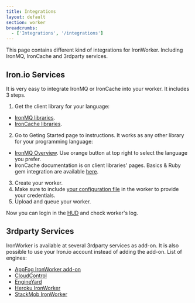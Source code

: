 ```yaml
---
title: Integrations
layout: default
section: worker
breadcrumbs:
  - ['Integrations', '/integrations']
---
```


This page contains different kind of integrations for IronWorker.
Including IronMQ, IronCache and 3rdparty services.

## Iron.io Services

It is very easy to integrate IronMQ or IronCache into your worker. It includes 3 steps.

1. Get the client library for your language:
  * [IronMQ libraries](/mq/libraries).
  * [IronCache libraries](/cache/reference/libraries).
2. Go to Geting Started page to instructions. It works as any other library for your programming language:
  * [IronMQ Overview](/mq). Use orange button at top right to select the language you prefer.
  * IronCache documentation is on client libraries' pages. Basics & Ruby gem integration are available [here](/cache).
3. Create your worker.
4. Make sure to include [your configuration file](/worker/reference/configuration) in the worker to provide your credentials.
5. Upload and queue your worker.

Now you can login in the [HUD](https://hud.iron.io) and check worker's log.


## 3rdparty Services

IronWorker is available at several 3rdparty services as add-on.
It is also possible to use your Iron.io account instead of adding the add-on.
List of engines:

* [AppFog IronWorker add-on](https://docs.appfog.com/add-ons/ironworker)
* [CloudControl](https://www.cloudcontrol.com/documentation/add-ons/ironworker)
* [EngineYard](http://www.engineyard.com/partner/ironworker)
* [Heroku IronWorker](https://addons.heroku.com/iron_worker)
* [StackMob IronWorker](https://marketplace.stackmob.com/module/iron-worker)
